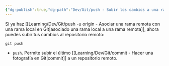 ```yaml
---
{"dg-publish":true,"dg-path":"Dev/Git/push - Subir los cambios a una rama remota.md","permalink":"/dev/git/push-subir-los-cambios-a-una-rama-remota/","created":"2024-04-03T21:20","updated":"2024-04-03T21:20"}
---
```


Si ya haz [[Learning/Dev/Git/push -u origin - Asociar una rama remota con una rama local en Git\|asociado una rama local a una rama remota]], ahora puedes subir tus cambios al repositorio remoto:
```bh
git push
```
- `push`. Permite subir el último [[Learning/Dev/Git/commit - Hacer una fotografía en Git\|commit]] a un repositorio remoto. 